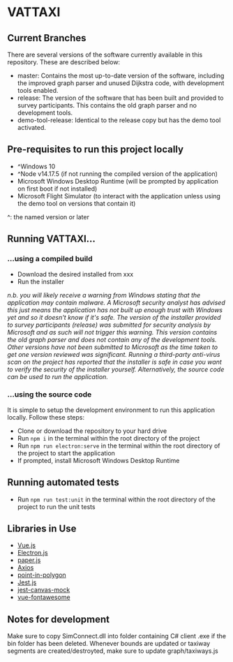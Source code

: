 # VATTAXI

## Current Branches

There are several versions of the software currently available in this repository. These are described below:

- master: Contains the most up-to-date version of the software, including the improved graph parser and unused Dijkstra code, with development tools enabled. 
- release: The version of the software that has been built and provided to survey participants. This contains the old graph parser and no development tools.
- demo-tool-release: Identical to the release copy but has the demo tool activated.


## Pre-requisites to run this project locally

- ^Windows 10
- ^Node v14.17.5 (if not running the compiled version of the application)
- Microsoft Windows Desktop Runtime (will be prompted by application on first boot if not installed)
- Microsoft Flight Simulator (to interact with the application unless using the demo tool on versions that contain it)

^: the named version or later


## Running VATTAXI...
### ...using a compiled build

- Download the desired installed from xxx
- Run the installer

*n.b. you will likely receive a warning from Windows stating that the application may contain malware. A Microsoft security analyst has advised this just means the application has not built up enough trust with Windows yet and so it doesn't know if it's safe. The version of the installer provided to survey participants (release) was submitted for security analysis by Microsoft and as such will not trigger this warning. This version contains the old graph parser and does not contain any of the development tools. Other versions have not been submitted to Microsoft as the time taken to get one version reviewed was significant. Running a third-party anti-virus scan on the project has reported that the installer is safe in case you want to verify the security of the installer yourself. Alternatively, the source code can be used to run the application.*


### ...using the source code

It is simple to setup the development environment to run this application locally. Follow these steps:

- Clone or download the repository to your hard drive
- Run ```npm i``` in the terminal within the root directory of the project
- Run ```npm run electron:serve``` in the terminal within the root directory of the project to start the application
- If prompted, install Microsoft Windows Desktop Runtime


## Running automated tests

- Run ```npm run test:unit``` in the terminal within the root directory of the project to run the unit tests


## Libraries in Use

- [Vue.js](https://vuejs.org/)
- [Electron.js](https://www.electronjs.org/)
- [paper.js](http://paperjs.org/)
- [Axios](https://axios-http.com/)
- [point-in-polygon](https://www.npmjs.com/package/point-in-polygon)
- [Jest.js](https://jestjs.io/)
- [jest-canvas-mock](https://www.npmjs.com/package/jest-canvas-mock)
- [vue-fontawesome](https://fontawesome.com/)


## Notes for development

Make sure to copy SimConnect.dll into folder containing C# client .exe if the bin folder has been deleted.
Whenever bounds are updated or taxiway segments are created/destroyted, make sure to update graph/taxiways.js

